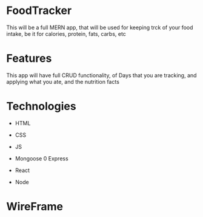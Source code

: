 # FoodTracker
This will be a full MERN app, that will be used for keeping trck of your food intake, be it for calories, protein, fats, carbs, etc

# Features
This app will have full CRUD functionality, of Days that you are tracking, and applying what you ate, and the nutrition facts

# Technologies
- HTML
- CSS
- JS

- Mongoose
0 Express
- React
- Node

# WireFrame
